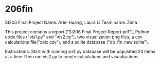 # 206fin
SI206 Final Project
Name: Ariel Huang, Laura Li
Team name: Zima

This project contains a report ("SI206 Final Project Report.pdf"), Python code files ("vis1.py" and "vis2.py"), two visualization png files, a csv calculations file("calc.csv"), and a sqlite database ("db_fin_new.sqlite").

Instructions:
Start with running vis1.py
database will be populated 20 items at a time
Then run vis2.py to create calculations and visualizations
